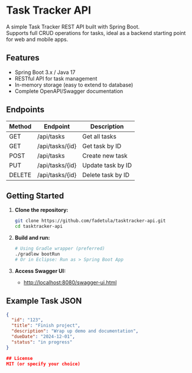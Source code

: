 # Task Tracker API

A simple Task Tracker REST API built with Spring Boot.  
Supports full CRUD operations for tasks, ideal as a backend starting point for web and mobile apps.

## Features

- Spring Boot 3.x / Java 17
- RESTful API for task management
- In-memory storage (easy to extend to database)
- Complete OpenAPI/Swagger documentation

## Endpoints

| Method | Endpoint         | Description           |
|--------|------------------|----------------------|
| GET    | /api/tasks       | Get all tasks        |
| GET    | /api/tasks/{id}  | Get task by ID       |
| POST   | /api/tasks       | Create new task      |
| PUT    | /api/tasks/{id}  | Update task by ID    |
| DELETE | /api/tasks/{id}  | Delete task by ID    |

## Getting Started

1. **Clone the repository:**
    ```sh
    git clone https://github.com/fadetula/tasktracker-api.git
    cd tasktracker-api
    ```

2. **Build and run:**
    ```sh
    # Using Gradle wrapper (preferred)
    ./gradlew bootRun
    # Or in Eclipse: Run as > Spring Boot App
    ```

3. **Access Swagger UI:**
    - [http://localhost:8080/swagger-ui.html](http://localhost:8080/swagger-ui.html)

## Example Task JSON

```json
{
  "id": "123",
  "title": "Finish project",
  "description": "Wrap up demo and documentation",
  "dueDate": "2024-12-01",
  "status": "in progress"
}

## License
MIT (or specify your choice)
